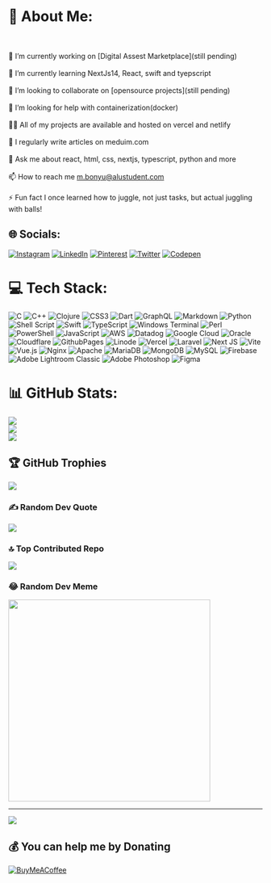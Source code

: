 # 💫 About Me:
<br><br>    🔭 I’m currently working on [Digital Assest Marketplace](still pending)<br><br>    🌱 I’m currently learning NextJs14, React, swift and tyepscript<br><br>    👯 I’m looking to collaborate on [opensource projects](still pending)<br><br>    🤝 I’m looking for help with containerization(docker)<br><br>    👨‍💻 All of my projects are available and hosted on vercel and netlify<br><br>    📝 I regularly write articles on meduim.com<br><br>    💬 Ask me about react, html, css, nextjs, typescript, python and more<br><br>    📫 How to reach me m.bonyu@alustudent.com<br><br>    ⚡ Fun fact I once learned how to juggle, not just tasks, but actual juggling with balls!<br>



## 🌐 Socials:
[![Instagram](https://img.shields.io/badge/Instagram-%23E4405F.svg?logo=Instagram&logoColor=white)](https://instagram.com/glenuncommon) [![LinkedIn](https://img.shields.io/badge/LinkedIn-%230077B5.svg?logo=linkedin&logoColor=white)](https://linkedin.com/in/Glenmiracle) [![Pinterest](https://img.shields.io/badge/Pinterest-%23E60023.svg?logo=Pinterest&logoColor=white)](https://pinterest.com/glenmiracle) [![Twitter](https://img.shields.io/badge/Twitter-%231DA1F2.svg?logo=Twitter&logoColor=white)](https://twitter.com/glenmiracle) [![Codepen](https://img.shields.io/badge/Codepen-000000?style=for-the-badge&logo=codepen&logoColor=white)](https://codepen.io/glenmiracle18) 

# 💻 Tech Stack:
![C](https://img.shields.io/badge/c-%2300599C.svg?style=plastic&logo=c&logoColor=white) ![C++](https://img.shields.io/badge/c++-%2300599C.svg?style=plastic&logo=c%2B%2B&logoColor=white) ![Clojure](https://img.shields.io/badge/Clojure-%23Clojure.svg?style=plastic&logo=Clojure&logoColor=Clojure) ![CSS3](https://img.shields.io/badge/css3-%231572B6.svg?style=plastic&logo=css3&logoColor=white) ![Dart](https://img.shields.io/badge/dart-%230175C2.svg?style=plastic&logo=dart&logoColor=white) ![GraphQL](https://img.shields.io/badge/-GraphQL-E10098?style=plastic&logo=graphql&logoColor=white) ![Markdown](https://img.shields.io/badge/markdown-%23000000.svg?style=plastic&logo=markdown&logoColor=white) ![Python](https://img.shields.io/badge/python-3670A0?style=plastic&logo=python&logoColor=ffdd54) ![Shell Script](https://img.shields.io/badge/shell_script-%23121011.svg?style=plastic&logo=gnu-bash&logoColor=white) ![Swift](https://img.shields.io/badge/swift-F54A2A?style=plastic&logo=swift&logoColor=white) ![TypeScript](https://img.shields.io/badge/typescript-%23007ACC.svg?style=plastic&logo=typescript&logoColor=white) ![Windows Terminal](https://img.shields.io/badge/Windows%20Terminal-%234D4D4D.svg?style=plastic&logo=windows-terminal&logoColor=white) ![Perl](https://img.shields.io/badge/perl-%2339457E.svg?style=plastic&logo=perl&logoColor=white) ![PowerShell](https://img.shields.io/badge/PowerShell-%235391FE.svg?style=plastic&logo=powershell&logoColor=white) ![JavaScript](https://img.shields.io/badge/javascript-%23323330.svg?style=plastic&logo=javascript&logoColor=%23F7DF1E) ![AWS](https://img.shields.io/badge/AWS-%23FF9900.svg?style=plastic&logo=amazon-aws&logoColor=white) ![Datadog](https://img.shields.io/badge/datadog-%23632CA6.svg?style=plastic&logo=datadog&logoColor=white) ![Google Cloud](https://img.shields.io/badge/GoogleCloud-%234285F4.svg?style=plastic&logo=google-cloud&logoColor=white) ![Oracle](https://img.shields.io/badge/Oracle-F80000?style=plastic&logo=oracle&logoColor=white) ![Cloudflare](https://img.shields.io/badge/Cloudflare-F38020?style=plastic&logo=Cloudflare&logoColor=white) ![GithubPages](https://img.shields.io/badge/github%20pages-121013?style=plastic&logo=github&logoColor=white) ![Linode](https://img.shields.io/badge/linode-00A95C?style=plastic&logo=linode&logoColor=white) ![Vercel](https://img.shields.io/badge/vercel-%23000000.svg?style=plastic&logo=vercel&logoColor=white) ![Laravel](https://img.shields.io/badge/laravel-%23FF2D20.svg?style=plastic&logo=laravel&logoColor=white) ![Next JS](https://img.shields.io/badge/Next-black?style=plastic&logo=next.js&logoColor=white) ![Vite](https://img.shields.io/badge/vite-%23646CFF.svg?style=plastic&logo=vite&logoColor=white) ![Vue.js](https://img.shields.io/badge/vue.js-%2335495e.svg?style=plastic&logo=vuedotjs&logoColor=%234FC08D) ![Nginx](https://img.shields.io/badge/nginx-%23009639.svg?style=plastic&logo=nginx&logoColor=white) ![Apache](https://img.shields.io/badge/apache-%23D42029.svg?style=plastic&logo=apache&logoColor=white) ![MariaDB](https://img.shields.io/badge/MariaDB-003545?style=plastic&logo=mariadb&logoColor=white) ![MongoDB](https://img.shields.io/badge/MongoDB-%234ea94b.svg?style=plastic&logo=mongodb&logoColor=white) ![MySQL](https://img.shields.io/badge/mysql-%2300000f.svg?style=plastic&logo=mysql&logoColor=white) ![Firebase](https://img.shields.io/badge/Firebase-039BE5?style=plastic&logo=Firebase&logoColor=white) ![Adobe Lightroom Classic](https://img.shields.io/badge/Adobe%20Lightroom%20Classic-31A8FF.svg?style=plastic&logo=Adobe%20Lightroom%20Classic&logoColor=white) ![Adobe Photoshop](https://img.shields.io/badge/adobe%20photoshop-%2331A8FF.svg?style=plastic&logo=adobe%20photoshop&logoColor=white)  ![Figma](https://img.shields.io/badge/figma-%23F24E1E.svg?style=plastic&logo=figma&logoColor=white)
# 📊 GitHub Stats:
![](https://github-readme-stats.vercel.app/api?username=glenmiracle18&theme=radical&hide_border=false&include_all_commits=true&count_private=true)<br/>
![](https://github-readme-streak-stats.herokuapp.com/?user=glenmiracle18&theme=radical&hide_border=false)<br/>
![](https://github-readme-stats.vercel.app/api/top-langs/?username=glenmiracle18&theme=radical&hide_border=false&include_all_commits=true&count_private=true&layout=compact)

## 🏆 GitHub Trophies
![](https://github-profile-trophy.vercel.app/?username=glenmiracle18&theme=radical&no-frame=false&no-bg=false&margin-w=4)

### ✍️ Random Dev Quote
![](https://quotes-github-readme.vercel.app/api?type=vetical&theme=tokyonight)

### 🔝 Top Contributed Repo
![](https://github-contributor-stats.vercel.app/api?username=glenmiracle18&limit=5&theme=gitdimmed&combine_all_yearly_contributions=true)

### 😂 Random Dev Meme
<img src='https://randommeme-five.vercel.app/' style="height: 400px;"/>

---
[![](https://visitcount.itsvg.in/api?id=glenmiracle18&icon=8&color=8)](https://visitcount.itsvg.in)

  ## 💰 You can help me by Donating
  [![BuyMeACoffee](https://img.shields.io/badge/Buy%20Me%20a%20Coffee-ffdd00?style=for-the-badge&logo=buy-me-a-coffee&logoColor=black)](https://buymeacoffee.com/@glenmiracle) 

  
<!-- Proudly created with GPRM ( https://gprm.itsvg.in ) -->
